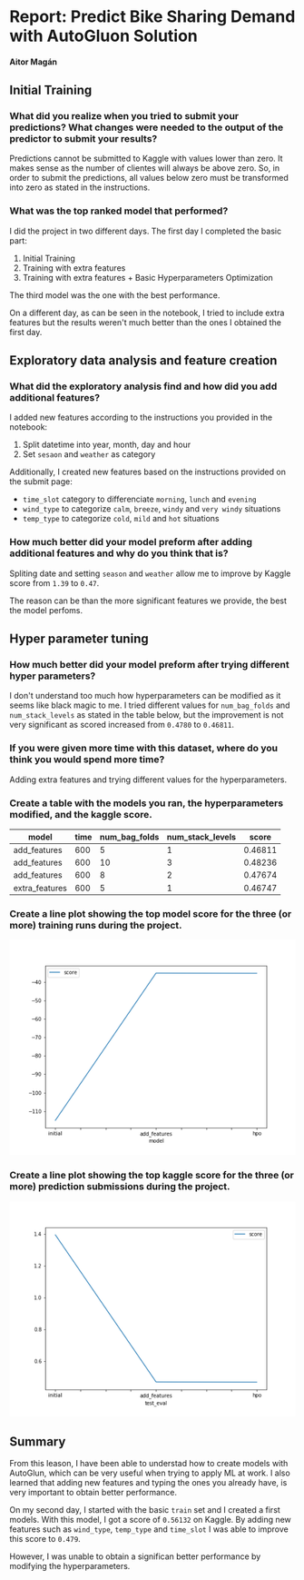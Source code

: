 # Report: Predict Bike Sharing Demand with AutoGluon Solution
#### Aitor Magán

## Initial Training
### What did you realize when you tried to submit your predictions? What changes were needed to the output of the predictor to submit your results?
Predictions cannot be submitted to Kaggle with values lower than zero. It makes sense as the number of clientes will 
always be above zero. So, in order to submit the predictions, all values below zero must be transformed into zero as
stated in the instructions. 

### What was the top ranked model that performed?
I did the project in two different days. The first day I completed the basic part:

1. Initial Training
2. Training with extra features
3. Training with extra features + Basic Hyperparameters Optimization

The third model was the one with the best performance.

On a different day, as can be seen in the notebook, I tried to include extra features but the results weren't much 
better than the ones I obtained the first day.

## Exploratory data analysis and feature creation
### What did the exploratory analysis find and how did you add additional features?
I added new features according to the instructions you provided in the notebook:

1. Split datetime into year, month, day and hour
2. Set `sesaon` and `weather` as category

Additionally, I created new features based on the instructions provided on the submit page:

* `time_slot` category to differenciate `morning`, `lunch` and `evening`
* `wind_type` to categorize `calm`, `breeze`, `windy` and `very windy` situations
* `temp_type` to categorize `cold`, `mild` and `hot` situations

### How much better did your model preform after adding additional features and why do you think that is?
Spliting date and setting `season` and `weather` allow me to improve by Kaggle score from `1.39` to `0.47`.

The reason can be than the more significant features we provide, the best the model perfoms. 

## Hyper parameter tuning
### How much better did your model preform after trying different hyper parameters?
I don't understand too much how hyperparameters can be modified as it seems like black magic to me. I tried different 
values for `num_bag_folds` and `num_stack_levels` as stated in the table below, but the improvement is not very 
significant as scored increased from `0.4780` to `0.46811`.

### If you were given more time with this dataset, where do you think you would spend more time?
Adding extra features and trying different values for the hyperparameters. 

### Create a table with the models you ran, the hyperparameters modified, and the kaggle score.
|model|time|num_bag_folds|num_stack_levels|score|
|--|--|--|--|--|
|add_features|600|5|1|0.46811|
|add_features|600|10|3|0.48236|
|add_features|600|8|2|0.47674|
|extra_features|600|5|1|0.46747|


### Create a line plot showing the top model score for the three (or more) training runs during the project.

![model_train_score.png](img/model_train_score.png)

### Create a line plot showing the top kaggle score for the three (or more) prediction submissions during the project.

![model_test_score.png](img/model_test_score.png)

## Summary
From this leason, I have been able to understad how to create models with AutoGlun, which can be very useful when 
trying to apply ML at work. I also learned that adding new features and typing the ones you already have, is very 
important to obtain better performance.

On my second day, I started with the basic `train` set and I created a first models. With this model, I got a score of
`0.56132` on Kaggle. By adding new features such as `wind_type`, `temp_type` and `time_slot` I was able to improve this
score to `0.479`.

However, I was unable to obtain a significan better performance by modifying the hyperparameters. 

